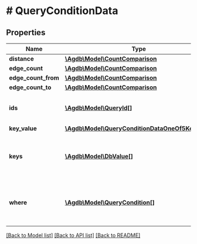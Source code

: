 # # QueryConditionData

## Properties

Name | Type | Description | Notes
------------ | ------------- | ------------- | -------------
**distance** | [**\Agdb\Model\CountComparison**](CountComparison.md) |  |
**edge_count** | [**\Agdb\Model\CountComparison**](CountComparison.md) |  |
**edge_count_from** | [**\Agdb\Model\CountComparison**](CountComparison.md) |  |
**edge_count_to** | [**\Agdb\Model\CountComparison**](CountComparison.md) |  |
**ids** | [**\Agdb\Model\QueryId[]**](QueryId.md) | Tests if the current id is in the list of ids. |
**key_value** | [**\Agdb\Model\QueryConditionDataOneOf5KeyValue**](QueryConditionDataOneOf5KeyValue.md) |  |
**keys** | [**\Agdb\Model\DbValue[]**](DbValue.md) | Test if the current element has **all** of the keys listed. |
**where** | [**\Agdb\Model\QueryCondition[]**](QueryCondition.md) | Nested list of conditions (equivalent to brackets). |

[[Back to Model list]](../../README.md#models) [[Back to API list]](../../README.md#endpoints) [[Back to README]](../../README.md)

